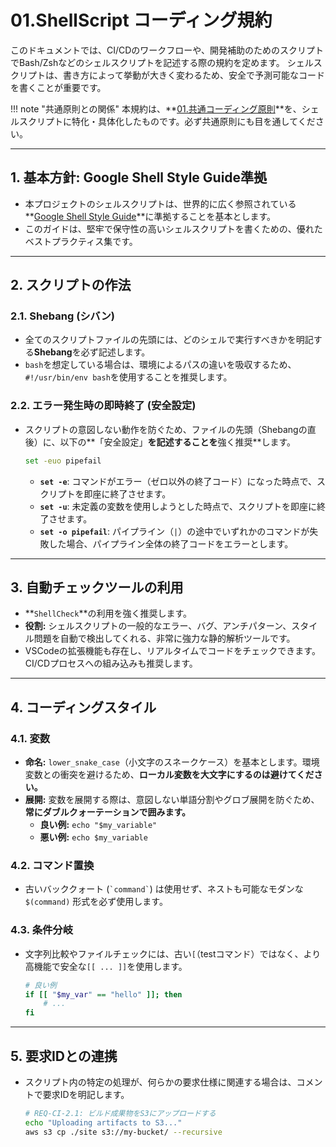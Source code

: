 # 01.ShellScript コーディング規約

このドキュメントでは、CI/CDのワークフローや、開発補助のためのスクリプトでBash/Zshなどのシェルスクリプトを記述する際の規約を定めます。
シェルスクリプトは、書き方によって挙動が大きく変わるため、安全で予測可能なコードを書くことが重要です。

!!! note "共通原則との関係"
    本規約は、**[01.共通コーディング原則](../../01_共通規則/01_共通コーディング原則.md)**を、シェルスクリプトに特化・具体化したものです。必ず共通原則にも目を通してください。

---

## 1. 基本方針: Google Shell Style Guide準拠

*   本プロジェクトのシェルスクリプトは、世界的に広く参照されている**[Google Shell Style Guide](https://google.github.io/styleguide/shellguide.html)**に準拠することを基本とします。
*   このガイドは、堅牢で保守性の高いシェルスクリプトを書くための、優れたベストプラクティス集です。

---

## 2. スクリプトの作法

### 2.1. Shebang (シバン)
*   全てのスクリプトファイルの先頭には、どのシェルで実行すべきかを明記する**Shebang**を必ず記述します。
*   `bash`を想定している場合は、環境によるパスの違いを吸収するため、`#!/usr/bin/env bash`を使用することを推奨します。

### 2.2. エラー発生時の即時終了 (安全設定)
*   スクリプトの意図しない動作を防ぐため、ファイルの先頭（Shebangの直後）に、以下の**「安全設定」**を記述することを**強く推奨**します。

    ```bash
    set -euo pipefail
    ```
    *   **`set -e`**: コマンドがエラー（ゼロ以外の終了コード）になった時点で、スクリプトを即座に終了させます。
    *   **`set -u`**: 未定義の変数を使用しようとした時点で、スクリプトを即座に終了させます。
    *   **`set -o pipefail`**: パイプライン（`|`）の途中でいずれかのコマンドが失敗した場合、パイプライン全体の終了コードをエラーとします。

---

## 3. 自動チェックツールの利用

*   **`ShellCheck`**の利用を強く推奨します。
*   **役割:** シェルスクリプトの一般的なエラー、バグ、アンチパターン、スタイル問題を自動で検出してくれる、非常に強力な静的解析ツールです。
*   VSCodeの拡張機能も存在し、リアルタイムでコードをチェックできます。CI/CDプロセスへの組み込みも推奨します。

---

## 4. コーディングスタイル

### 4.1. 変数
*   **命名:** `lower_snake_case`（小文字のスネークケース）を基本とします。環境変数との衝突を避けるため、**ローカル変数を大文字にするのは避けてください。**
*   **展開:** 変数を展開する際は、意図しない単語分割やグロブ展開を防ぐため、**常にダブルクォーテーションで囲みます。**
    *   **良い例:** `echo "$my_variable"`
    *   **悪い例:** `echo $my_variable`

### 4.2. コマンド置換
*   古いバッククォート (`` `command` ``) は使用せず、ネストも可能なモダンな `$(command)` 形式を必ず使用します。

### 4.3. 条件分岐
*   文字列比較やファイルチェックには、古い`[`（testコマンド）ではなく、より高機能で安全な`[[ ... ]]`を使用します。

    ```bash
    # 良い例
    if [[ "$my_var" == "hello" ]]; then
        # ...
    fi
    ```

---

## 5. 要求IDとの連携

*   スクリプト内の特定の処理が、何らかの要求仕様に関連する場合は、コメントで要求IDを明記します。

    ```bash
    # REQ-CI-2.1: ビルド成果物をS3にアップロードする
    echo "Uploading artifacts to S3..."
    aws s3 cp ./site s3://my-bucket/ --recursive
    ```
